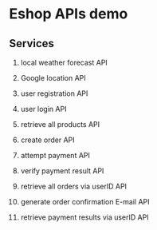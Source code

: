 # Eshop APIs demo

## Services

1. local weather forecast API

2. Google location API

3. user registration API

4. user login API

5. retrieve all products API

6. create order API

7. attempt payment API

8. verify payment result API

9. retrieve all orders via userID API

10. generate order confirmation E-mail API

11. retrieve payment results via userID API
